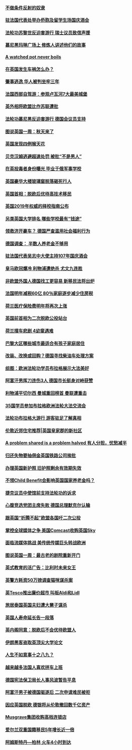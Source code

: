 #### [不做条件反射的奴隶](../pages/nsc974/n10771821.md?t=10091832) 

#### [驻法国代表处举办侨胞及留学生场国庆酒会](../pages/nsc974/n10769921.md?t=10091832) 

#### [法轮功苏黎世反迫害游行 瑞士议员致信声援](../pages/nsc974/n10767250.md?t=10091832) 

#### [慕尼黑玛琳广场上 修炼人讲述他们的故事](../pages/nsc974/n10762990.md?t=10091832) 

#### [A watched pot never boils](../pages/nsc974/n10763822.md?t=10091832) 

#### [在英国发生车祸怎么办？](../pages/nsc974/n10763811.md?t=10091832) 

#### [肇事逃逸 华人被判坐牢三年](../pages/nsc974/n10763799.md?t=10091832) 

#### [法国西部自驾游：参观卢瓦河7大最美城堡](../pages/nsc974/n10760218.md?t=10091832) 

#### [英外相将欧盟比作苏联遭批](../pages/nsc974/n10761274.md?t=10091832) 

#### [法轮功慕尼黑反迫害游行 德国会议员支持](../pages/nsc974/n10760664.md?t=10091832) 

#### [图说英国一周：秋天来了](../pages/nsc974/n10761380.md?t=10091832) 

#### [英国发现四例猴天花](../pages/nsc974/n10761362.md?t=10091832) 

#### [贝克汉姆逃避超速处罚 被批“不是男人”](../pages/nsc974/n10761349.md?t=10091832) 

#### [在英投毒者身份曝光 毕业于俄军事学校](../pages/nsc974/n10761338.md?t=10091832) 

#### [英国豪华大楼玻璃窗脱落砸死行人](../pages/nsc974/n10761334.md?t=10091832) 

#### [英国首相：脱欧后优待高技术移民](../pages/nsc974/n10761323.md?t=10091832) 

#### [英国2019年权威的择校指南公布](../pages/nsc974/n10761253.md?t=10091832) 

#### [另类英国大学排名 哪些学校最有“钱途”](../pages/nsc974/n10760972.md?t=10091832) 

#### [领救济开豪车？ 德国严查滥用社会福利行为](../pages/nsc974/n10760730.md?t=10091832) 

#### [德国调查：  半数人养老金不够用](../pages/nsc974/n10760552.md?t=10091832) 

#### [驻法国代表吴志中大使主持107年国庆酒会](../pages/nsc974/n10760458.md?t=10091832) 

#### [皇马欧冠爆冷 利物浦遭绝杀 尤文九连胜](../pages/nsc974/n10759476.md?t=10091832) 

#### [非欧盟外国人德国找工更容易 新移民法将出炉](../pages/nsc974/n10758904.md?t=10091832) 

#### [法国明年减税60亿 80％家庭逐步减少住房税](../pages/nsc974/n10758112.md?t=10091832) 

#### [荷兰医疗保险费明年将再次上涨](../pages/nsc974/n10758614.md?t=10091832) 

#### [英国前首相为二次脱欧公投站台](../pages/nsc974/n10756382.md?t=10091832) 

#### [荷兰撞车悲剧 4幼童遇难](../pages/nsc974/n10758529.md?t=10091832) 

#### [巴黎大区哪些城市最适合有孩子家庭居住](../pages/nsc974/n10758451.md?t=10091832) 

#### [改装、改换或回购？德国寻找柴油车处理方案](../pages/nsc974/n10755781.md?t=10091832) 

#### [组图：欧洲法轮功学员布拉格展示大法美好](../pages/nsc974/n10756084.md?t=10091832) 

#### [阿富汗男挥刀连伤3人 德国市长挺身对峙获赞](../pages/nsc974/n10755624.md?t=10091832) 

#### [利物浦平切尔西 曼城重回榜首 曼联遭重击](../pages/nsc974/n10752442.md?t=10091832) 

#### [35国学员参加布拉格欧洲法轮大法交流会](../pages/nsc974/n10751371.md?t=10091832) 

#### [法轮功布拉格大游行 游客驻足了解真相](../pages/nsc974/n10749360.md?t=10091832) 

#### [伦敦近郊住宅推荐|英国皇家郡的新社区](../pages/nsc974/n10748402.md?t=10091832) 

#### [A problem shared is a problem halved 有人分担，忧愁减半](../pages/nsc974/n10748007.md?t=10091832) 

#### [归还失物要抽佣金英国铁路公司挨批](../pages/nsc974/n10747998.md?t=10091832) 

#### [办理英国新护照 旧护照剩余有效期失效](../pages/nsc974/n10747991.md?t=10091832) 

#### [不领Child Benefit会影响英国国家养老金吗？](../pages/nsc974/n10747977.md?t=10091832) 

#### [捷克议员中使馆前支持法轮功的诉求](../pages/nsc974/n10747691.md?t=10091832) 

#### [心腹竞选党团主席失败 德国总理默克尔认输](../pages/nsc974/n10746576.md?t=10091832) 

#### [跟英国“折腾不起”欧盟各国吁二次公投](../pages/nsc974/n10746245.md?t=10091832) 

#### [掌控全球媒体之争 美国Comcast收购英国Sky](../pages/nsc974/n10746184.md?t=10091832) 

#### [面临流媒体挑战 美传统传媒巨头转战欧洲](../pages/nsc974/n10746233.md?t=10091832) 

#### [图说英国一周：最古老的剧院重新开门](../pages/nsc974/n10746284.md?t=10091832) 

#### [英式教育的活广告：比利时未来女王](../pages/nsc974/n10746280.md?t=10091832) 

#### [英警方耗资50万镑调查猫咪谋杀案](../pages/nsc974/n10746272.md?t=10091832) 

#### [英Tesco推出廉价超市 叫板Aldi和Lidl](../pages/nsc974/n10746265.md?t=10091832) 

#### [旅居泰国英国夫妇遭大舅子谋杀](../pages/nsc974/n10746263.md?t=10091832) 

#### [英国人寿命延长告一段落](../pages/nsc974/n10746259.md?t=10091832) 

#### [英内阁同意：脱欧后不会优待欧盟人](../pages/nsc974/n10746255.md?t=10091832) 

#### [伊朗黑客盗取英顶尖大学论文](../pages/nsc974/n10746250.md?t=10091832) 

#### [人生不如意事十之八九？](../pages/nsc974/n10745399.md?t=10091832) 

#### [越来越多法国人喜欢拼车上班](../pages/nsc974/n10743007.md?t=10091832) 

#### [德国宪法保卫局长人事风波暂告平息](../pages/nsc974/n10742793.md?t=10091832) 

#### [阿富汗男子被德国驱逐后 二次申请难民被拒](../pages/nsc974/n10742927.md?t=10091832) 

#### [因应英国脱欧 德银将从伦敦撤回数千亿资产](../pages/nsc974/n10739653.md?t=10091832) 

#### [Musgrave集团收购高档连锁店](../pages/nsc974/n10740570.md?t=10091832) 

#### [爱尔兰双重国籍移民5年增长近一倍](../pages/nsc974/n10740498.md?t=10091832) 

#### [阿姆斯特丹—柏林 火车4小时到达](../pages/nsc974/n10740435.md?t=10091832) 

